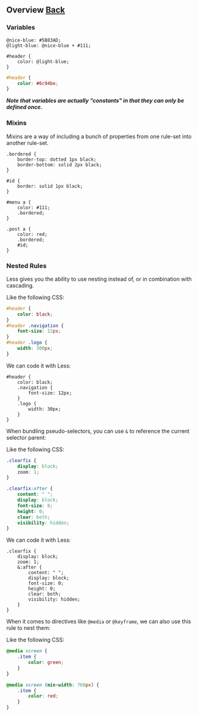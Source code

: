 ## Overview [Back](./../less.md)

### Variables

```less
@nice-blue: #5B83AD;
@light-blue: @nice-blue + #111;

#header {
    color: @light-blue;
}
```

```css
#header {
    color: #6c94be;
}
```

***Note that variables are actually "constants" in that they can only be defined once.***

### Mixins

Mixins are a way of including a bunch of properties from one rule-set into another rule-set.

```less
.bordered {
    border-top: dotted 1px black;
    border-bottom: solid 2px black;
}

#id {
    border: solid 1px black;
}
```

```less
#menu a {
    color: #111;
    .bordered;
}

.post a {
    color: red;
    .bordered;
    #id;
}
```

### Nested Rules

Less gives you the ability to use nesting instead of, or in combination with cascading.

Like the following CSS:

```css
#header {
    color: black;
}
#header .navigation {
    font-size: 12px;
}
#header .logo {
    width: 300px;
}
```

We can code it with Less:

```less
#header {
    color: black;
    .navigation {
        font-size: 12px;
    }
    .logo {
        width: 30px;
    }
}
```

When bundling pseudo-selectors, you can use `&` to reference the current selector parent:

Like the following CSS:

```css
.clearfix {
    display: block;
    zoom: 1;
}

.clearfix:after {
    content: " ";
    display: block;
    font-size: 0;
    height: 0;
    clear: both;
    visibility: hidden;
}
```

We can code it with Less:

```less
.clearfix {
    display: block;
    zoom: 1;
    &:after {
        content: " ";
        display: block;
        font-size: 0;
        height: 0;
        clear: both;
        visibility: hidden;
    }
}
```

When it comes to directives like `@media` or `@keyframe`, we can also use this rule to nest them:

Like the following CSS:

```css
@media screen {
    .item {
        color: green;
    }
}

@media screen (min-width: 768px) {
    .item {
        color: red;
    }
}
```